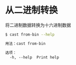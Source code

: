 # 从二进制转换

将二进制数据转换为十六进制数据

```bash
$ cast from-bin --help
```

```txt
用法：cast from-bin

选项：
  -h, --help  Print help
```